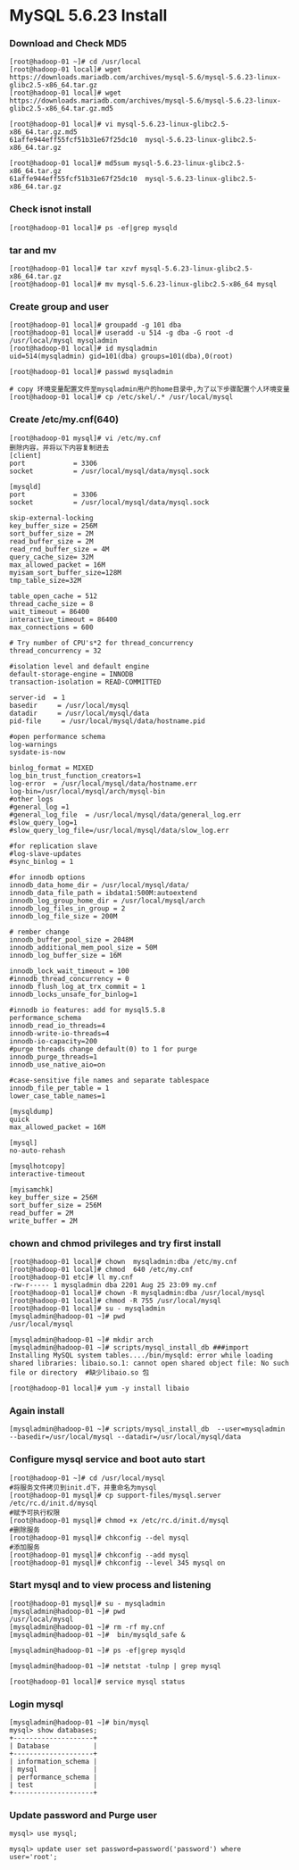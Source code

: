 # MySQL 5.6.23 Install



### Download and Check MD5

	[root@hadoop-01 ~]# cd /usr/local
	[root@hadoop-01 local]# wget https://downloads.mariadb.com/archives/mysql-5.6/mysql-5.6.23-linux-glibc2.5-x86_64.tar.gz
	[root@hadoop-01 local]# wget https://downloads.mariadb.com/archives/mysql-5.6/mysql-5.6.23-linux-glibc2.5-x86_64.tar.gz.md5
	
	[root@hadoop-01 local]# vi mysql-5.6.23-linux-glibc2.5-x86_64.tar.gz.md5
	61affe944eff55fcf51b31e67f25dc10  mysql-5.6.23-linux-glibc2.5-x86_64.tar.gz
	
	[root@hadoop-01 local]# md5sum mysql-5.6.23-linux-glibc2.5-x86_64.tar.gz
	61affe944eff55fcf51b31e67f25dc10  mysql-5.6.23-linux-glibc2.5-x86_64.tar.gz

### Check isnot install

	[root@hadoop-01 local]# ps -ef|grep mysqld
	
### tar and mv

	[root@hadoop-01 local]# tar xzvf mysql-5.6.23-linux-glibc2.5-x86_64.tar.gz
	[root@hadoop-01 local]# mv mysql-5.6.23-linux-glibc2.5-x86_64 mysql
	
### Create group and user
	
	[root@hadoop-01 local]# groupadd -g 101 dba
	[root@hadoop-01 local]# useradd -u 514 -g dba -G root -d /usr/local/mysql mysqladmin
	[root@hadoop-01 local]# id mysqladmin
	uid=514(mysqladmin) gid=101(dba) groups=101(dba),0(root)
	
	[root@hadoop-01 local]# passwd mysqladmin
	
	# copy 环境变量配置文件至mysqladmin用户的home目录中,为了以下步骤配置个人环境变量
	[root@hadoop-01 local]# cp /etc/skel/.* /usr/local/mysql
	
### Create /etc/my.cnf(640)

	[root@hadoop-01 mysql]# vi /etc/my.cnf
	删除内容，并将以下内容复制进去
	[client]
	port            = 3306
	socket          = /usr/local/mysql/data/mysql.sock
	 
	[mysqld]
	port            = 3306
	socket          = /usr/local/mysql/data/mysql.sock
	
	skip-external-locking
	key_buffer_size = 256M
	sort_buffer_size = 2M
	read_buffer_size = 2M
	read_rnd_buffer_size = 4M
	query_cache_size= 32M
	max_allowed_packet = 16M
	myisam_sort_buffer_size=128M
	tmp_table_size=32M
	
	table_open_cache = 512
	thread_cache_size = 8
	wait_timeout = 86400
	interactive_timeout = 86400
	max_connections = 600
	
	# Try number of CPU's*2 for thread_concurrency
	thread_concurrency = 32
	
	#isolation level and default engine 
	default-storage-engine = INNODB
	transaction-isolation = READ-COMMITTED
	
	server-id  = 1
	basedir     = /usr/local/mysql
	datadir     = /usr/local/mysql/data
	pid-file     = /usr/local/mysql/data/hostname.pid
	
	#open performance schema
	log-warnings
	sysdate-is-now
	
	binlog_format = MIXED
	log_bin_trust_function_creators=1
	log-error  = /usr/local/mysql/data/hostname.err
	log-bin=/usr/local/mysql/arch/mysql-bin
	#other logs
	#general_log =1
	#general_log_file  = /usr/local/mysql/data/general_log.err
	#slow_query_log=1
	#slow_query_log_file=/usr/local/mysql/data/slow_log.err
	
	#for replication slave
	#log-slave-updates 
	#sync_binlog = 1
	
	#for innodb options 
	innodb_data_home_dir = /usr/local/mysql/data/
	innodb_data_file_path = ibdata1:500M:autoextend
	innodb_log_group_home_dir = /usr/local/mysql/arch
	innodb_log_files_in_group = 2
	innodb_log_file_size = 200M
	
	# rember change
	innodb_buffer_pool_size = 2048M
	innodb_additional_mem_pool_size = 50M
	innodb_log_buffer_size = 16M
	
	innodb_lock_wait_timeout = 100
	#innodb_thread_concurrency = 0
	innodb_flush_log_at_trx_commit = 1
	innodb_locks_unsafe_for_binlog=1
	
	#innodb io features: add for mysql5.5.8
	performance_schema
	innodb_read_io_threads=4
	innodb-write-io-threads=4
	innodb-io-capacity=200
	#purge threads change default(0) to 1 for purge
	innodb_purge_threads=1
	innodb_use_native_aio=on
	
	#case-sensitive file names and separate tablespace
	innodb_file_per_table = 1
	lower_case_table_names=1
	
	[mysqldump]
	quick
	max_allowed_packet = 16M
	
	[mysql]
	no-auto-rehash
	
	[mysqlhotcopy]
	interactive-timeout
	
	[myisamchk]
	key_buffer_size = 256M
	sort_buffer_size = 256M
	read_buffer = 2M
	write_buffer = 2M	
	
### chown and chmod privileges and try first install

	[root@hadoop-01 local]# chown  mysqladmin:dba /etc/my.cnf 
	[root@hadoop-01 local]# chmod  640 /etc/my.cnf  
	[root@hadoop-01 etc]# ll my.cnf
	-rw-r----- 1 mysqladmin dba 2201 Aug 25 23:09 my.cnf	
	[root@hadoop-01 local]# chown -R mysqladmin:dba /usr/local/mysql
	[root@hadoop-01 local]# chmod -R 755 /usr/local/mysql 
	[root@hadoop-01 local]# su - mysqladmin
	[mysqladmin@hadoop-01 ~]# pwd
	/usr/local/mysql
	
	[mysqladmin@hadoop-01 ~]# mkdir arch
	[mysqladmin@hadoop-01 ~]# scripts/mysql_install_db ###import
	Installing MySQL system tables..../bin/mysqld: error while loading shared libraries: libaio.so.1: cannot open shared object file: No such file or directory  #缺少libaio.so 包
	
	[root@hadoop-01 local]# yum -y install libaio
 	
	
### Again  install	

	[mysqladmin@hadoop-01 ~]# scripts/mysql_install_db  --user=mysqladmin --basedir=/usr/local/mysql --datadir=/usr/local/mysql/data 

### Configure mysql service and boot auto start	
	[root@hadoop-01 ~]# cd /usr/local/mysql
	#将服务文件拷贝到init.d下，并重命名为mysql
	[root@hadoop-01 mysql]# cp support-files/mysql.server /etc/rc.d/init.d/mysql 
	#赋予可执行权限
	[root@hadoop-01 mysql]# chmod +x /etc/rc.d/init.d/mysql
	#删除服务
	[root@hadoop-01 mysql]# chkconfig --del mysql
	#添加服务
	[root@hadoop-01 mysql]# chkconfig --add mysql
	[root@hadoop-01 mysql]# chkconfig --level 345 mysql on
	
### Start mysql and to view process and listening
	
	[root@hadoop-01 mysql]# su - mysqladmin
	[mysqladmin@hadoop-01 ~]# pwd
	/usr/local/mysql
	[mysqladmin@hadoop-01 ~]# rm -rf my.cnf
	[mysqladmin@hadoop-01 ~]#  bin/mysqld_safe &
	
	[mysqladmin@hadoop-01 ~]# ps -ef|grep mysqld
	
	[mysqladmin@hadoop-01 ~]# netstat -tulnp | grep mysql
	
	[root@hadoop-01 local]# service mysql status

### Login mysql 

	[mysqladmin@hadoop-01 ~]# bin/mysql
	mysql> show databases;
	+--------------------+
	| Database           |
	+--------------------+
	| information_schema |
	| mysql              |
	| performance_schema |
	| test               |
	+--------------------+
	
### Update password and Purge user	
	mysql> use mysql;
	
	mysql> update user set password=password('password') where user='root';

	
	
	
	
	
	
	
	
	
